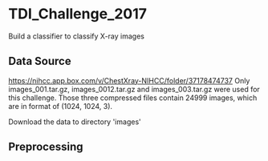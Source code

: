 # TDI_Challenge_2017
Build a classifier to classify X-ray images


## Data Source
https://nihcc.app.box.com/v/ChestXray-NIHCC/folder/37178474737
Only images_001.tar.gz, images_0012.tar.gz and images_003.tar.gz were used for this challenge. Those three compressed files contain 24999 images, which are in format of (1024, 1024, 3). 

Download the data to directory 'images'

## Preprocessing
